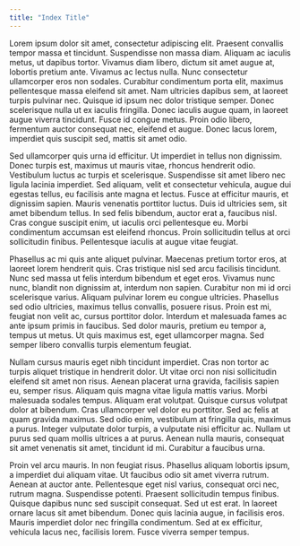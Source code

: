 ```yaml
---
title: "Index Title"
---
```


Lorem ipsum dolor sit amet, consectetur adipiscing elit. Praesent convallis tempor massa et tincidunt. Suspendisse non massa diam. Aliquam ac iaculis metus, ut dapibus tortor. Vivamus diam libero, dictum sit amet augue at, lobortis pretium ante. Vivamus ac lectus nulla. Nunc consectetur ullamcorper eros non sodales. Curabitur condimentum porta elit, maximus pellentesque massa eleifend sit amet. Nam ultricies dapibus sem, at laoreet turpis pulvinar nec. Quisque id ipsum nec dolor tristique semper. Donec scelerisque nulla ut ex iaculis fringilla. Donec iaculis augue quam, in laoreet augue viverra tincidunt. Fusce id congue metus. Proin odio libero, fermentum auctor consequat nec, eleifend et augue. Donec lacus lorem, imperdiet quis suscipit sed, mattis sit amet odio.

Sed ullamcorper quis urna id efficitur. Ut imperdiet in tellus non dignissim. Donec turpis est, maximus ut mauris vitae, rhoncus hendrerit odio. Vestibulum luctus ac turpis et scelerisque. Suspendisse sit amet libero nec ligula lacinia imperdiet. Sed aliquam, velit et consectetur vehicula, augue dui egestas tellus, eu facilisis ante magna et lectus. Fusce at efficitur mauris, et dignissim sapien. Mauris venenatis porttitor luctus. Duis id ultricies sem, sit amet bibendum tellus. In sed felis bibendum, auctor erat a, faucibus nisl. Cras congue suscipit enim, ut iaculis orci pellentesque eu. Morbi condimentum accumsan est eleifend rhoncus. Proin sollicitudin tellus at orci sollicitudin finibus. Pellentesque iaculis at augue vitae feugiat.

Phasellus ac mi quis ante aliquet pulvinar. Maecenas pretium tortor eros, at laoreet lorem hendrerit quis. Cras tristique nisl sed arcu facilisis tincidunt. Nunc sed massa ut felis interdum bibendum et eget eros. Vivamus nunc nunc, blandit non dignissim at, interdum non sapien. Curabitur non mi id orci scelerisque varius. Aliquam pulvinar lorem eu congue ultricies. Phasellus sed odio ultricies, maximus tellus convallis, posuere risus. Proin est mi, feugiat non velit ac, cursus porttitor dolor. Interdum et malesuada fames ac ante ipsum primis in faucibus. Sed dolor mauris, pretium eu tempor a, tempus ut metus. Ut quis maximus est, eget ullamcorper magna. Sed semper libero convallis turpis elementum feugiat.

Nullam cursus mauris eget nibh tincidunt imperdiet. Cras non tortor ac turpis aliquet tristique in hendrerit dolor. Ut vitae orci non nisi sollicitudin eleifend sit amet non risus. Aenean placerat urna gravida, facilisis sapien eu, semper risus. Aliquam quis magna vitae ligula mattis varius. Morbi malesuada sodales tempus. Aliquam erat volutpat. Quisque cursus volutpat dolor at bibendum. Cras ullamcorper vel dolor eu porttitor. Sed ac felis at quam gravida maximus. Sed odio enim, vestibulum at fringilla quis, maximus a purus. Integer vulputate dolor turpis, a vulputate nisi efficitur ac. Nullam ut purus sed quam mollis ultrices a at purus. Aenean nulla mauris, consequat sit amet venenatis sit amet, tincidunt id mi. Curabitur a faucibus urna.

Proin vel arcu mauris. In non feugiat risus. Phasellus aliquam lobortis ipsum, a imperdiet dui aliquam vitae. Ut faucibus odio sit amet viverra rutrum. Aenean at auctor ante. Pellentesque eget nisl varius, consequat orci nec, rutrum magna. Suspendisse potenti. Praesent sollicitudin tempus finibus. Quisque dapibus nunc sed suscipit consequat. Sed ut est erat. In laoreet ornare lacus sit amet bibendum. Donec quis lacinia augue, in facilisis eros. Mauris imperdiet dolor nec fringilla condimentum. Sed at ex efficitur, vehicula lacus nec, facilisis lorem. Fusce viverra semper tempus.
